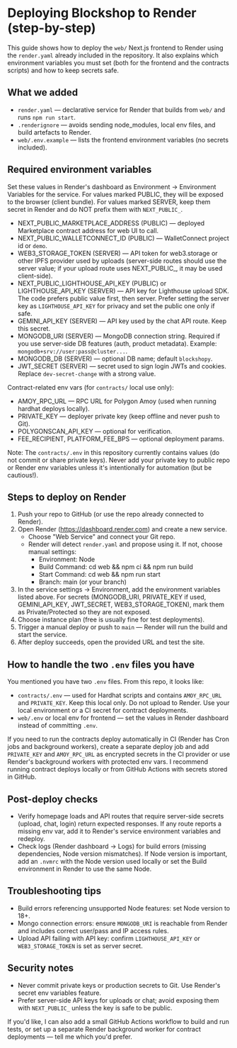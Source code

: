 # Deploying Blockshop to Render (step-by-step)

This guide shows how to deploy the `web/` Next.js frontend to Render using the `render.yaml` already included in the repository. It also explains which environment variables you must set (both for the frontend and the contracts scripts) and how to keep secrets safe.

## What we added
- `render.yaml` — declarative service for Render that builds from `web/` and runs `npm run start`.
- `.renderignore` — avoids sending node_modules, local env files, and build artefacts to Render.
- `web/.env.example` — lists the frontend environment variables (no secrets included).

## Required environment variables

Set these values in Render's dashboard as Environment -> Environment Variables for the service. For values marked PUBLIC, they will be exposed to the browser (client bundle). For values marked SERVER, keep them secret in Render and do NOT prefix them with `NEXT_PUBLIC_`.

- NEXT_PUBLIC_MARKETPLACE_ADDRESS (PUBLIC) — deployed Marketplace contract address for web UI to call.
- NEXT_PUBLIC_WALLETCONNECT_ID (PUBLIC) — WalletConnect project id or `demo`.
- WEB3_STORAGE_TOKEN (SERVER) — API token for web3.storage or other IPFS provider used by uploads (server-side routes should use the server value; if your upload route uses NEXT_PUBLIC_, it may be used client-side).
- NEXT_PUBLIC_LIGHTHOUSE_API_KEY (PUBLIC) or LIGHTHOUSE_API_KEY (SERVER) — API key for Lighthouse upload SDK. The code prefers public value first, then server. Prefer setting the server key as `LIGHTHOUSE_API_KEY` for privacy and set the public one only if safe.
- GEMINI_API_KEY (SERVER) — API key used by the chat API route. Keep this secret.
- MONGODB_URI (SERVER) — MongoDB connection string. Required if you use server-side DB features (auth, product metadata). Example: `mongodb+srv://user:pass@cluster...`.
- MONGODB_DB (SERVER) — optional DB name; default `blockshopy`.
- JWT_SECRET (SERVER) — secret used to sign login JWTs and cookies. Replace `dev-secret-change` with a strong value.

Contract-related env vars (for `contracts/` local use only):
- AMOY_RPC_URL — RPC URL for Polygon Amoy (used when running hardhat deploys locally).
- PRIVATE_KEY — deployer private key (keep offline and never push to Git).
- POLYGONSCAN_API_KEY — optional for verification.
- FEE_RECIPIENT, PLATFORM_FEE_BPS — optional deployment params.

Note: The `contracts/.env` in this repository currently contains values (do not commit or share private keys). Never add your private key to public repo or Render env variables unless it's intentionally for automation (but be cautious!).

## Steps to deploy on Render

1. Push your repo to GitHub (or use the repo already connected to Render).
2. Open Render (https://dashboard.render.com) and create a new service.
   - Choose "Web Service" and connect your Git repo.
   - Render will detect `render.yaml` and propose using it. If not, choose manual settings:
     - Environment: Node
     - Build Command: cd web && npm ci && npm run build
     - Start Command: cd web && npm run start
     - Branch: main (or your branch)
3. In the service settings -> Environment, add the environment variables listed above. For secrets (MONGODB_URI, PRIVATE_KEY if used, GEMINI_API_KEY, JWT_SECRET, WEB3_STORAGE_TOKEN), mark them as Private/Protected so they are not exposed.
4. Choose instance plan (free is usually fine for test deployments).
5. Trigger a manual deploy or push to `main` — Render will run the build and start the service.
6. After deploy succeeds, open the provided URL and test the site.

## How to handle the two `.env` files you have

You mentioned you have two `.env` files. From this repo, it looks like:
- `contracts/.env` — used for Hardhat scripts and contains `AMOY_RPC_URL` and `PRIVATE_KEY`. Keep this local only. Do not upload to Render. Use your local environment or a CI secret for contract deployments.
- `web/.env` or local env for frontend — set the values in Render dashboard instead of committing `.env`.

If you need to run the contracts deploy automatically in CI (Render has Cron jobs and background workers), create a separate deploy job and add `PRIVATE_KEY` and `AMOY_RPC_URL` as encrypted secrets in the CI provider or use Render's background workers with protected env vars. I recommend running contract deploys locally or from GitHub Actions with secrets stored in GitHub.

## Post-deploy checks

- Verify homepage loads and API routes that require server-side secrets (upload, chat, login) return expected responses. If any route reports a missing env var, add it to Render's service environment variables and redeploy.
- Check logs (Render dashboard -> Logs) for build errors (missing dependencies, Node version mismatches). If Node version is important, add an `.nvmrc` with the Node version used locally or set the Build environment in Render to use the same Node.

## Troubleshooting tips

- Build errors referencing unsupported Node features: set Node version to 18+.
- Mongo connection errors: ensure `MONGODB_URI` is reachable from Render and includes correct user/pass and IP access rules.
- Upload API failing with API key: confirm `LIGHTHOUSE_API_KEY` or `WEB3_STORAGE_TOKEN` is set as server secret.

## Security notes

- Never commit private keys or production secrets to Git. Use Render's secret env variables feature.
- Prefer server-side API keys for uploads or chat; avoid exposing them with `NEXT_PUBLIC_` unless the key is safe to be public.

If you'd like, I can also add a small GitHub Actions workflow to build and run tests, or set up a separate Render background worker for contract deployments — tell me which you'd prefer.
